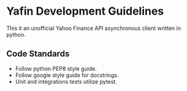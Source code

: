 # Yafin Development Guidelines

This it an unofficial Yahoo Finance API asynchronous client written in python.

## Code Standards

* Follow python PEP8 style guide.
* Follow google style guide for docstrings.
* Unit and integrations tests utilize pytest.
